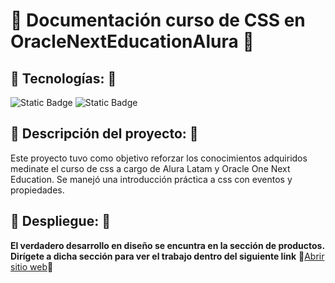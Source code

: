 # :rocket: Documentación curso de CSS en OracleNextEducationAlura :rocket:

## :hammer: Tecnologías: :hammer:
![Static Badge]( https://img.shields.io/badge/CSS-blue)
![Static Badge]( https://img.shields.io/badge/HTML-black)

## :page_facing_up: Descripción del proyecto: :page_facing_up:
Este proyecto tuvo como objetivo reforzar los conocimientos adquiridos medinate el curso de css a cargo de Alura Latam y Oracle One Next Education.
Se manejó una introducción práctica a css con eventos y propiedades.
## :rocket: Despliegue: :rocket:
**El verdadero desarrollo en diseño se encuntra en la sección de productos. Dirígete a dicha sección para ver el trabajo dentro del siguiente link**
:rocket:[Abrir sitio web](https://luisfervr.github.io/BarberiaOracleNextEducationAlura/):rocket:
